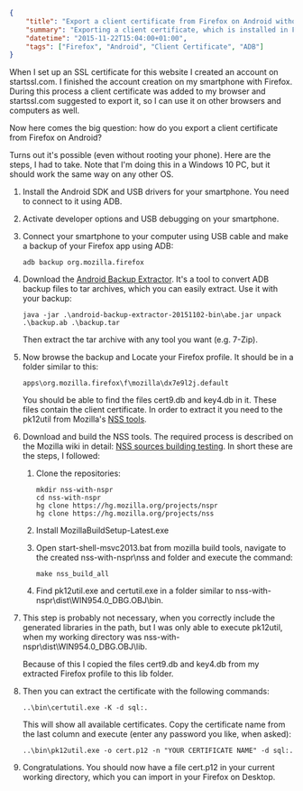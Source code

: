 ```json
{
    "title": "Export a client certificate from Firefox on Android without root",
    "summary": "Exporting a client certificate, which is installed in Firefox on an Android phone can be difficult. Especially when you need the private key and your phone is not rooted. Here's a way.",
    "datetime": "2015-11-22T15:04:00+01:00",
    "tags": ["Firefox", "Android", "Client Certificate", "ADB"]
}
```

When I set up an SSL certificate for this website I created an account on startssl.com.
I finished the account creation on my smartphone with Firefox. During this process a
client certificate was added to my browser and startssl.com suggested to export it, so
I can use it on other browsers and computers as well.

Now here comes the big question: how do you export a client certificate from Firefox on
Android?

Turns out it's possible (even without rooting your phone). Here are the steps, I had to
take. Note that I'm doing this in a Windows 10 PC, but it should work the same way on any
other OS.

1.  Install the Android SDK and USB drivers for your smartphone. You need to connect to
    it using ADB.

2.  Activate developer options and USB debugging on your smartphone.

3.  Connect your smartphone to your computer using USB cable and make a backup of your
    Firefox app using ADB:

        adb backup org.mozilla.firefox

4.  Download the [Android Backup Extractor](http://sourceforge.net/projects/adbextractor/).
    It's a tool to convert ADB backup files to tar archives, which you can easily extract.
    Use it with your backup:

        java -jar .\android-backup-extractor-20151102-bin\abe.jar unpack .\backup.ab .\backup.tar

    Then extract the tar archive with any tool you want (e.g. 7-Zip).

5.  Now browse the backup and Locate your Firefox profile. It should be in a folder similar to this:

        apps\org.mozilla.firefox\f\mozilla\dx7e9l2j.default

    You should be able to find the files cert9.db and key4.db in it. These files contain the
    client certificate. In order to extract it you need to the pk12util from Mozilla's
    [NSS tools](https://developer.mozilla.org/en-US/docs/Mozilla/Projects/NSS#Tools.2C_testing.2C_and_other_technical_details).

6.  Download and build the NSS tools. The required process is described on the Mozilla wiki in
    detail: [NSS sources building testing](https://developer.mozilla.org/en-US/docs/Mozilla/Projects/NSS/NSS_Sources_Building_Testing).
    In short these are the steps, I followed:

    1.  Clone the repositories:

            mkdir nss-with-nspr
            cd nss-with-nspr
            hg clone https://hg.mozilla.org/projects/nspr
            hg clone https://hg.mozilla.org/projects/nss

    2.  Install MozillaBuildSetup-Latest.exe

    3.  Open start-shell-msvc2013.bat from mozilla build tools, navigate to the created nss-with-nspr\nss
        and folder and execute the command:

            make nss_build_all

    4.  Find pk12util.exe and certutil.exe in a folder similar to nss-with-nspr\dist\WIN954.0_DBG.OBJ\bin.

7.  This step is probably not necessary, when you correctly include the generated libraries in the path,
    but I was only able to execute pk12util, when my working directory was nss-with-nspr\dist\WIN954.0_DBG.OBJ\lib.

    Because of this I copied the files cert9.db and key4.db from my extracted Firefox profile to this
    lib folder.

8.  Then you can extract the certificate with the following commands:

        ..\bin\certutil.exe -K -d sql:.

    This will show all available certificates. Copy the certificate name from the last column and
    execute (enter any password you like, when asked):

        ..\bin\pk12util.exe -o cert.p12 -n "YOUR CERTIFICATE NAME" -d sql:.

9.  Congratulations. You should now have a file cert.p12 in your current working directory, which you
    can import in your Firefox on Desktop.

